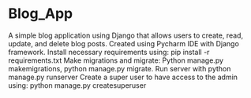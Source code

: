 # Blog_App
A simple blog application using Django that allows users to create, read, update, and delete blog posts.
Created using Pycharm IDE with Django framework.
Install necessary requirements using: pip install -r requirements.txt
Make migrations and migrate: Python manage.py makemigrations, python manage.py migrate.
Run server with python manage.py runserver
Create a super user to have access to the admin using: python manage.py createsuperuser
